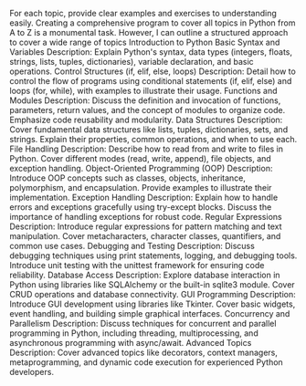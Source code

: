 For each topic, provide clear examples and exercises to understanding easily.
Creating a comprehensive program to cover all topics in Python from A to Z is a monumental task. However, I can outline a structured approach to cover a wide range of topics
Introduction to Python
Basic Syntax and Variables
Description: Explain Python's syntax, data types (integers, floats, strings, lists, tuples, dictionaries), variable declaration, and basic operations.
Control Structures (if, elif, else, loops)
Description: Detail how to control the flow of programs using conditional statements (if, elif, else) and loops (for, while), with examples to illustrate their usage.
Functions and Modules
Description: Discuss the definition and invocation of functions, parameters, return values, and the concept of modules to organize code. Emphasize code reusability and modularity.
Data Structures
Description: Cover fundamental data structures like lists, tuples, dictionaries, sets, and strings. Explain their properties, common operations, and when to use each.
File Handling
Description: Describe how to read from and write to files in Python. Cover different modes (read, write, append), file objects, and exception handling.
Object-Oriented Programming (OOP)
Description: Introduce OOP concepts such as classes, objects, inheritance, polymorphism, and encapsulation. Provide examples to illustrate their implementation.
Exception Handling
Description: Explain how to handle errors and exceptions gracefully using try-except blocks. Discuss the importance of handling exceptions for robust code.
Regular Expressions
Description: Introduce regular expressions for pattern matching and text manipulation. Cover metacharacters, character classes, quantifiers, and common use cases.
Debugging and Testing
Description: Discuss debugging techniques using print statements, logging, and debugging tools. Introduce unit testing with the unittest framework for ensuring code reliability.
Database Access
Description: Explore database interaction in Python using libraries like SQLAlchemy or the built-in sqlite3 module. Cover CRUD operations and database connectivity.
GUI Programming
Description: Introduce GUI development using libraries like Tkinter. Cover basic widgets, event handling, and building simple graphical interfaces.
Concurrency and Parallelism
Description: Discuss techniques for concurrent and parallel programming in Python, including threading, multiprocessing, and asynchronous programming with async/await.
Advanced Topics
Description: Cover advanced topics like decorators, context managers, metaprogramming, and dynamic code execution for experienced Python developers.
